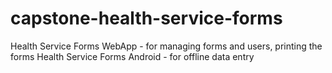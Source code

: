 # capstone-health-service-forms
Health Service Forms WebApp - for managing forms and users, printing the forms
Health Service Forms Android - for offline data entry
